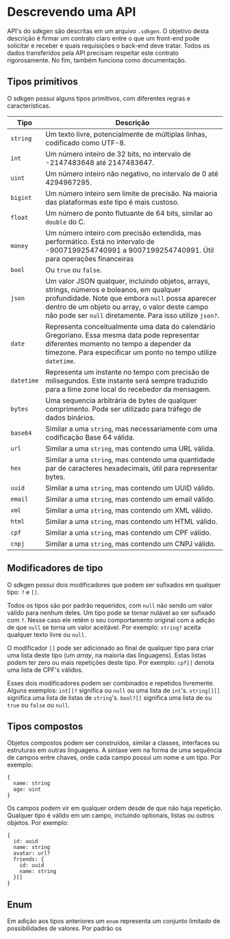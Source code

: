 # Descrevendo uma API

API's do sdkgen são descritas em um arquivo `.sdkgen`. O objetivo desta descrição é firmar um contrato claro entre o que um front-end pode solicitar e receber e quais requisições o back-end deve tratar. Todos os dados transferidos pela API precisam respeitar este contrato rigorosamente. No fim, também funciona como documentação.

## Tipos primitivos

O sdkgen possui alguns tipos primitivos, com diferentes regras e características.

| Tipo       | Descrição                                                                                                                                                                                                                                                     |
| ---------- | ------------------------------------------------------------------------------------------------------------------------------------------------------------------------------------------------------------------------------------------------------------- |
| `string`   | Um texto livre, potencialmente de múltiplas linhas, codificado como UTF-8.                                                                                                                                                                                    |
| `int`      | Um número inteiro de 32 bits, no intervalo de -2147483648 até 2147483647.                                                                                                                                                                                     |
| `uint`     | Um número inteiro não negativo, no intervalo de 0 até 4294967295.                                                                                                                                                                                             |
| `bigint`   | Um número inteiro sem limite de precisão. Na maioria das plataformas este tipo é mais custoso.                                                                                                                                                                |
| `float`    | Um número de ponto flutuante de 64 bits, similar ao `double` do C.                                                                                                                                                                                            |
| `money`    | Um número inteiro com precisão extendida, mas performático. Está no intervalo de -9007199254740991 a 9007199254740991. Útil para operações financeiras                                                                                                        |
| `bool`     | Ou `true` ou `false`.                                                                                                                                                                                                                                         |
| `json`     | Um valor JSON qualquer, incluindo objetos, arrays, strings, números e boleanos, em qualquer profundidade. Note que embora `null` possa aparecer dentro de um objeto ou array, o valor deste campo não pode ser `null` diretamente. Para isso utilize `json?`. |
| `date`     | Representa conceitualmente uma data do calendário Gregoriano. Essa mesma data pode representar diferentes momento no tempo a depender da timezone. Para especificar um ponto no tempo utilize `datetime`.                                                     |
| `datetime` | Representa um instante no tempo com precisão de milisegundos. Este instante será sempre traduzido para a time zone local do recebedor da mensagem.                                                                                                            |
| `bytes`    | Uma sequencia arbitrária de bytes de qualquer comprimento. Pode ser utilizado para tráfego de dados binários.                                                                                                                                                 |
| `base64`   | Similar a uma `string`, mas necessariamente com uma codificação Base 64 válida.                                                                                                                                                                               |
| `url`      | Similar a uma `string`, mas contendo uma URL válida.                                                                                                                                                                                                          |
| `hex`      | Similar a uma `string`, mas contendo uma quantidade par de caracteres hexadecimais, útil para representar bytes.                                                                                                                                              |
| `uuid`     | Similar a uma `string`, mas contendo um UUID válido.                                                                                                                                                                                                          |
| `email`    | Similar a uma `string`, mas contendo um email válido.                                                                                                                                                                                                         |
| `xml`      | Similar a uma `string`, mas contendo um XML válido.                                                                                                                                                                                                           |
| `html`     | Similar a uma `string`, mas contendo um HTML válido.                                                                                                                                                                                                          |
| `cpf`      | Similar a uma `string`, mas contendo um CPF válido.                                                                                                                                                                                                           |
| `cnpj`     | Similar a uma `string`, mas contendo um CNPJ válido.                                                                                                                                                                                                          |

## Modificadores de tipo

O sdkgen possui dois modificadores que podem ser sufixados em qualquer tipo: `?` e `[]`.

Todos os tipos são por padrão requeridos, com `null` não sendo um valor válido para nenhum deles. Um tipo pode se tornar nulável ao ser sufixado com `?`. Nesse caso ele retêm o seu comportamento original com a adição de que `null` se torna um valor aceitável. Por exemplo: `string?` aceita qualquer texto livre ou `null`.

O modificador `[]` pode ser adicionado ao final de qualquer tipo para criar uma lista deste tipo (um _array_, na maioria das linguagens). Estas listas podem ter zero ou mais repetições deste tipo. Por exemplo: `cpf[]` denota uma lista de CPF's válidos.

Esses dois modificadores podem ser combinados e repetidos livremente. Alguns exemplos: `int[]?` significa ou `null` ou uma lista de `int`'s. `string[][]` significa uma lista de listas de `string`'s. `bool?[]` significa uma lista de ou `true` ou `false` ou `null`.

## Tipos compostos

Objetos compostos podem ser construídos, similar a classes, interfaces ou estruturas em outras linguagens. A sintaxe vem na forma de uma sequência de campos entre chaves, onde cada campo possui um nome e um tipo. Por exemplo:

```
{
  name: string
  age: uint
}
```

Os campos podem vir em qualquer ordem desde de que não haja repetição. Qualquer tipo é válido em um campo, incluindo optionais, listas ou outros objetos. Por exemplo:

```
{
  id: uuid
  name: string
  avatar: url?
  friends: {
    id: uuid
    name: string
  }[]
}
```

## Enum

Em adição aos tipos anteriores um `enum` representa um conjunto limitado de possibilidades de valores. Por padrão os
